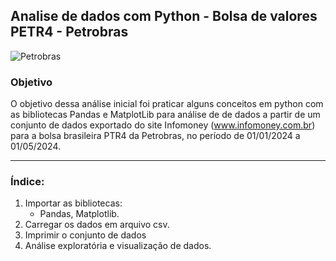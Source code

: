 ## Analise de dados com Python - Bolsa de valores PETR4 - Petrobras
<img src="https://media.moneytimes.com.br/uploads/2024/05/petrobras-1-2-1-1024x544.jpg" alt="Petrobras">

### Objetivo
O objetivo dessa análise inicial foi praticar alguns conceitos em python com as bibliotecas Pandas e MatplotLib para análise de de dados a partir de um conjunto de dados exportado do site Infomoney (www.infomoney.com.br) para a bolsa brasileira PTR4 da Petrobras, no período de 01/01/2024 a 01/05/2024.
___

### Índice:
1. Importar as bibliotecas:
   - Pandas, Matplotlib.
2. Carregar os dados em arquivo csv.
3. Imprimir o conjunto de dados
4. Análise exploratória e visualização de dados.
